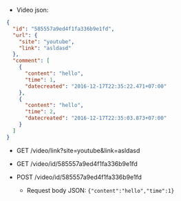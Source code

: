 - Video json:

```JSON
{
  "id": "585557a9ed4f1fa336b9e1fd",
  "url": {
    "site": "youtube",
    "link": "asldasd"
  },
  "comment": [
    {
      "content": "hello",
      "time": 1,
      "datecreated": "2016-12-17T22:35:22.471+07:00"
    },
    {
      "content": "hello",
      "time": 2,
      "datecreated": "2016-12-17T22:35:03.873+07:00"
    }
  ]
}
```

- GET /video/link?site=youtube&link=asldasd

- GET /video/id/585557a9ed4f1fa336b9e1fd

- POST /video/id/585557a9ed4f1fa336b9e1fd

  - Request body JSON: `{"content":"hello","time":1}`